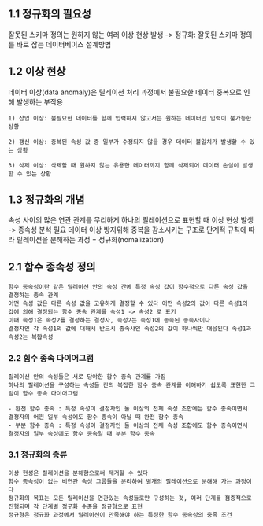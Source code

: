 ## 1.1 정규화의 필요성
잘못된 스키마 정의는 원하지 않는 여러 이상 현상 발생 -> 정규화: 잘못된 스키마 정의를 바로 잡는 데이터베이스 설계방법 

## 1.2 이상 현상
데이터 이상(data anomaly)은 릴레이션 처리 과정에서 불필요한 데이터 중복으로 인해 발생하는 부작용
```
1) 삽입 이상: 불필요한 데이터를 함께 입력하지 않고서는 원하는 데이터만 입력이 불가능한 상황

2) 갱신 이상: 중복된 속성 값 중 일부가 수정되지 않을 경우 데이터 불일치가 발생할 수 있는 상황

3) 삭제 이상: 삭제할 때 원하지 않는 유용한 데이터까지 함께 삭제되어 데이터 손실이 발생할 수 있는 상황
```
## 1.3 정규화의 개념
속성 사이의 많은 연관 관계를 무리하게 하나의 릴레이션으로 표현할 때 이상 현상 발생 -> 종속성 분석 필요
데이터 이상 방지위해 중복을 감소시키는 구조로 단계적 규칙에 따라 릴레이션을 분해하는 과정 = 정규화(nomalization)

## 2.1 함수 종속성 정의
```
함수 종속성이란 같은 릴레이션 안의 속성 간에 특정 속성 값이 함수적으로 다른 속성 값을 결정하는 종속 관계
어떤 속성 값은 다른 속성 값을 고유하게 결정할 수 있다 어떤 속성2의 값이 다른 속성1의 값에 의해 결정되는 함수 종속 관계를 속성1 -> 속성2 로 표기
이때 속성1은 속성2를 결정하는 결정자, 속성2는 속성1에 종속된 종속자이다
결정자인 각 속성1의 값에 대해서 반드시 종속사인 속성2의 값이 하나씩만 대응된다 속성1과 속성2는 복합속성
```

### 2.2 힘수 종속 다이어그램
```
릴레이션 안의 속성들은 서로 당야한 함수 종속 관계를 가짐 
하나의 릴레이션을 구성하는 속성들 간의 복잡한 함수 종속 관계를 이해하기 쉽도록 표현한 그림이 함수 종속 다이어그램

- 완전 함수 종속 : 특정 속성이 결정자인 둘 이상의 전체 속성 조합에는 함수 종속이면서 결정자의 어떤 일부 속성에도 함수 종속이 아닐 때 완전 함수 종속
- 부분 함수 종속 : 특정 속성이 결정자인 둘 이상의 전체 속성 조합에도 함수 종속이면서 결정자의 일부 속성에도 함수 종속일 때 부분 함수 종속
```
### 3.1 정규화의 종류 
```
이상 현성은 릴레이션을 분해함으로써 제거할 수 있다
함수 종속성이 없는 비연관 속성 그룹들을 분리하여 별개의 릴레이션으로 분해해 가는 과정이다
정규화의 목표는 모든 릴레이션을 연관있는 속성들로만 구성하는 것, 여러 단계를 점증적으로 진행되며 각 단계별 정구화 수준을 정규형으로 표현
정규형은 정규화 과정에서 릴레이션이 만족해야 하는 특정한 함수 종속성의 충족 조건
```
